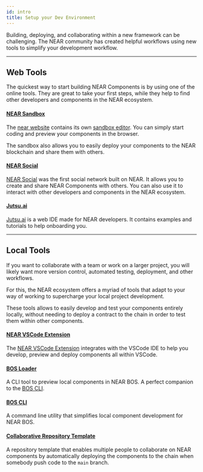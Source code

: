 ```yaml
---
id: intro
title: Setup your Dev Environment
---
```


Building, deploying, and collaborating within a new framework can be challenging. The NEAR community has created helpful workflows using new tools to simplify your development workflow.

---

## Web Tools
The quickest way to start building NEAR Components is by using one of the online tools. They are great to take your first steps, while they help to find other developers and components in the NEAR ecosystem.

#### [NEAR Sandbox](https://near.org/sandbox)
The [near website](https://near.org/) contains its own [sandbox editor](https://near.org/sandbox). You can simply start coding and preview your components in the browser. 

The sandbox also allows you to easily deploy your components to the NEAR blockchain and share them with others.

#### [NEAR Social](https://near.social)
[NEAR Social](https://near.social) was the first social network built on NEAR. It allows you to create and share NEAR Components with others. You can also use it to interact with other developers and components in the NEAR ecosystem.

#### [Jutsu.ai](https://jutsu.ai)
[Jutsu.ai](https://jutsu.ai) is a web IDE made for NEAR developers. It contains examples and tutorials to help onboarding you.

---

## Local Tools

If you want to collaborate with a team or work on a larger project, you will likely want more version control, automated testing, deployment, and other workflows.

For this, the NEAR ecosystem offers a myriad of tools that adapt to your way of working to supercharge your local project development.

These tools allows to easily develop and test your components entirely locally, without needing to deploy a contract to the chain in order to test them within other components.

#### [NEAR VSCode Extension](vscode.md)
The [NEAR VSCode Extension](vscode.md) integrates with the VSCode IDE to help you develop, preview and deploy components all within VSCode.

#### [BOS Loader](bos-loader.md)
A CLI tool to preview local components in NEAR BOS. A perfect companion to the [BOS CLI](https://github.com/FroVolod/bos-cli-rs).

#### [BOS CLI](https://github.com/FroVolod/bos-cli-rs)
A command line utility that simplifies local component development for NEAR BOS.

#### [Collaborative Repository Template](https://github.com/near-examples/bos-components)
A repository template that enables multiple people to collaborate on NEAR components by automatically deploying the components to the chain when somebody push code to the `main` branch. 